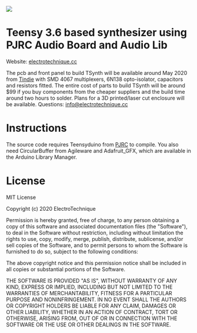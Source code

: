![](https://electrotechnique.github.io/etlogo.png)

# Teensy 3.6 based synthesizer using PJRC Audio Board and Audio Lib

Website: [electrotechnique.cc](https://electrotechnique.cc)

The pcb and front panel to build TSynth will be available around May 2020 from [Tindie](https://www.tindie.com/products/electrotechnique/tsynth-teensy-based-diy-programmable-poly-synth/) with SMD 4067 multiplexers, 6N138 opto-isolator, capacitors and resistors fitted. The entire cost of parts to build TSynth will be around $99 if you buy components from the cheaper suppliers and the build time around two hours to solder. Plans for a 3D printed/laser cut enclosure will be available.
Questions: info@electrotechnique.cc

# Instructions

The source code requires Teensyduino from [PJRC](https://pjrc.com) to compile. You also need CircularBuffer from Agileware and Adafruit_GFX, which are available in the Arduino Library Manager.

# License

MIT License

Copyright (c) 2020 ElectroTechnique

Permission is hereby granted, free of charge, to any person obtaining a copy
of this software and associated documentation files (the "Software"), to deal
in the Software without restriction, including without limitation the rights
to use, copy, modify, merge, publish, distribute, sublicense, and/or sell
copies of the Software, and to permit persons to whom the Software is
furnished to do so, subject to the following conditions:

The above copyright notice and this permission notice shall be included in all
copies or substantial portions of the Software.

THE SOFTWARE IS PROVIDED "AS IS", WITHOUT WARRANTY OF ANY KIND, EXPRESS OR
IMPLIED, INCLUDING BUT NOT LIMITED TO THE WARRANTIES OF MERCHANTABILITY,
FITNESS FOR A PARTICULAR PURPOSE AND NONINFRINGEMENT. IN NO EVENT SHALL THE
AUTHORS OR COPYRIGHT HOLDERS BE LIABLE FOR ANY CLAIM, DAMAGES OR OTHER
LIABILITY, WHETHER IN AN ACTION OF CONTRACT, TORT OR OTHERWISE, ARISING FROM,
OUT OF OR IN CONNECTION WITH THE SOFTWARE OR THE USE OR OTHER DEALINGS IN THE
SOFTWARE.
